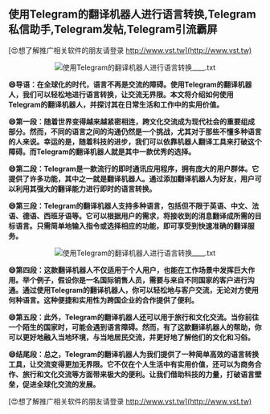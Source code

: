 ## **使用Telegram的翻译机器人进行语言转换,Telegram私信助手,Telegram发帖,Telegram引流霸屏**

[😍想了解推广相关软件的朋友请登录 http://www.vst.tw](http://www.vst.tw)

 <center><img src="https://vst.tw/MP4/tuiguang/png/4.png" alt="使用Telegram的翻译机器人进行语言转换____.txt"></center>

**😄导语：在全球化的时代，语言不再是交流的障碍。使用Telegram的翻译机器人，我们可以轻松地进行语言转换，让交流无界限。本文将介绍如何使用Telegram的翻译机器人，并探讨其在日常生活和工作中的实用价值。**

**😄第一段：随着世界变得越来越紧密相连，跨文化交流成为现代社会的重要组成部分。然而，不同的语言之间的沟通仍然是一个挑战，尤其对于那些不懂多种语言的人来说。幸运的是，随着科技的进步，我们可以依靠机器人翻译工具来打破这个障碍。而Telegram的翻译机器人就是其中一款优秀的选择。**

**😄第二段：Telegram是一款流行的即时通讯应用程序，拥有庞大的用户群体。它提供了许多功能，其中之一就是翻译机器人。通过添加翻译机器人为好友，用户可以利用其强大的翻译能力进行即时的语言转换。**

**😄第三段：Telegram的翻译机器人支持多种语言，包括但不限于英语、中文、法语、德语、西班牙语等。它可以根据用户的需求，将接收到的消息翻译成所需的目标语言。只需简单地输入指令或选择相应的功能，即可享受到快速准确的翻译服务。**

 <center><img src="https://vst.tw/MP4/tuiguang/png/1.png" alt="使用Telegram的翻译机器人进行语言转换____.txt"></center>

**😄第四段：这款翻译机器人不仅适用于个人用户，也能在工作场景中发挥巨大作用。举个例子，假设你是一名国际销售人员，需要与来自不同国家的客户进行沟通。通过使用Telegram的翻译机器人，你可以轻松地与客户交流，无论对方使用何种语言。这种便捷和实用性为跨国企业的合作提供了便利。**

**😄第五段：此外，Telegram的翻译机器人还可以用于旅行和文化交流。当你前往一个陌生的国家时，可能会遇到语言障碍。然而，有了这款翻译机器人的帮助，你可以更好地融入当地环境，与当地居民交流，并更好地了解他们的文化和习俗。**

**😄结尾段：总之，Telegram的翻译机器人为我们提供了一种简单高效的语言转换工具，让交流变得更加无界限。它不仅在个人生活中有实用价值，还可以为商务合作、旅行和文化交流等方面带来极大的便利。让我们借助科技的力量，打破语言壁垒，促进全球化交流的发展。**

[😍想了解推广相关软件的朋友请登录 http://www.vst.tw](http://www.vst.tw)



